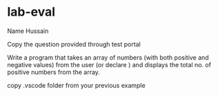 # lab-eval


Name Hussain

Copy the question provided through test portal

Write a program that takes an array of numbers (with both positive and negative values) from the user (or declare ) and displays the total no. of  positive numbers from the array.

copy .vscode folder from your previous example



